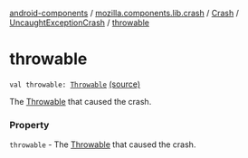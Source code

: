 [android-components](../../../index.md) / [mozilla.components.lib.crash](../../index.md) / [Crash](../index.md) / [UncaughtExceptionCrash](index.md) / [throwable](./throwable.md)

# throwable

`val throwable: `[`Throwable`](https://kotlinlang.org/api/latest/jvm/stdlib/kotlin/-throwable/index.html) [(source)](https://github.com/mozilla-mobile/android-components/blob/master/components/lib/crash/src/main/java/mozilla/components/lib/crash/Crash.kt#L50)

The [Throwable](https://kotlinlang.org/api/latest/jvm/stdlib/kotlin/-throwable/index.html) that caused the crash.

### Property

`throwable` - The [Throwable](https://kotlinlang.org/api/latest/jvm/stdlib/kotlin/-throwable/index.html) that caused the crash.